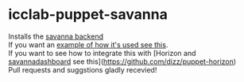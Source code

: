 # icclab-puppet-savanna

Installs the [savanna backend](https://launchpad.net/savanna)  
If you want an [example of how it's used see this](https://github.com/dizz/puppet-openstack/blob/master/manifests/controller.pp#L478).  
If you want to see how to integrate this with [Horizon and [savannadashboard](https://github.com/stackforge/savanna-dashboard) see this](https://github.com/dizz/puppet-horizon)  
Pull requests and suggstions gladly recevied!

